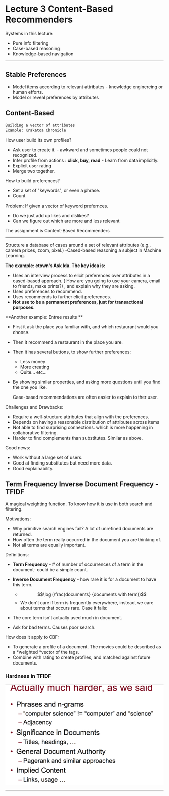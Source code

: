 # Lecture 3 Content-Based Recommenders #


Systems in this lecture:

* Pure info filtering 
* Case-based reasoning
* Knowledge-based navigation 
---
## Stable Preferences ##

* Model items according to relevant attributes - knowledge enginereing or human efforts.
* Model or reveal preferences by attributes
## Content-Based ##


	Building a vector of attributes
	Example: Krakatoa Chronicle
	
How user build its own profiles?

* Ask user to create it. - awkward and sometimes people could not recognized.
* Infer profile from actions : **click, buy, read** - Learn from data implicitly.
* Explicit user rating 
* Merge two together. 

How to build preferences?

* Set a set of "keywords", or even a phrase. 
* Count

Problem: If given a vector of keyword prefernces.

* Do we just add up likes and dislikes?
* Can we figure out which are more and less relevant

The assignment is Content-Based Recommenders

---
Structure a database of cases around a set of relevant attributes (e.g., camera prices, zoom, pixel.) -Cased-based reasoning a subject in Machine Learning. 

**The example: etown's Ask Ida. The key idea is:**

* Uses an interview process to elicit preferences over attributes in a cased-based approach. ( How are you going to use your camera, email to friends, make prints?) , and explain why they are asking. 
* Uses preferences to recommend.
* Uses recommends to further elicit preferences.  
* **Not use to be a permanent preferences, just for transactional purposes.**

**Another example: Entree results **

* First it ask the place you familiar with, and which restaurant would you choose.
* Then it recommend a restaurant in the place you are.
* Then it has several buttons, to show further preferences: 
	* Less money
	* More creating
	* Quite... etc...
* By showing similar properties, and asking more questions until you find the one you like.

	Case-based recommendations are often easier to explain to ther user.
	
Challenges and Drawbacks:

* Require a well-structure attributes that align with the preferences.
* Depends on having a reasonable distribution of attributes across items
* Not able to find surprising connections. which is more happening in collaborative filtering.
* Harder to find complements than substitutes. Similar as above.

Good news:

* Work without a large set of users.
* Good at finding substitutes but need more data.
* Good explainability.

## Term Frequency Inverse Document Frequency -TFIDF ##

A magical weighting function. To know how it is use in both search and filtering. 

Motivations:

* Why primitive search engines fail? A lot of unrefined documents are returned. 
* How often the term really occurred in the document you are thinking of.
* Not all terms are equally important.

Definitions: 

* **Term Frequency** - # of number of occurrences of a term in the document- could be a simple count.
* **Inverse Document Frequency** - how rare it is for a document to have this term. 
	*  $$\log (\frac{documents} {documents with term})$$
	*  We don't care if term is frequently everywhere, instead, we care about terms that occurs rare.
Case it fails:

* The core term isn't actually used much in document.
* Ask for bad terms. Causes poor search.

How does it apply to CBF:

* To generate a profile of a document. The movies could be described as a *weighted *vector of the tags.
* Combine with rating to create profiles, and matched against future documents.

### Hardness in TFIDF ###

![Hardness in TFIDF](figures/TFIDF_hard.png)

---

